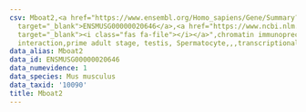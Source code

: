 ```yaml
---
csv: Mboat2,<a href="https://www.ensembl.org/Homo_sapiens/Gene/Summary?db=core;g=ENSMUSG00000020646"
  target="_blank">ENSMUSG00000020646</a>,<a href="https://www.ncbi.nlm.nih.gov/pubmed/25450459"
  target="_blank"><i class="fas fa-file"></i></a>",chromatin immunoprecipitation assay,direct
  interaction,prime adult stage, testis, Spermatocyte,,,transcriptional regulation,
data_alias: Mboat2
data_id: ENSMUSG00000020646
data_numevidence: 1
data_species: Mus musculus
data_taxid: '10090'
title: Mboat2
---
```

